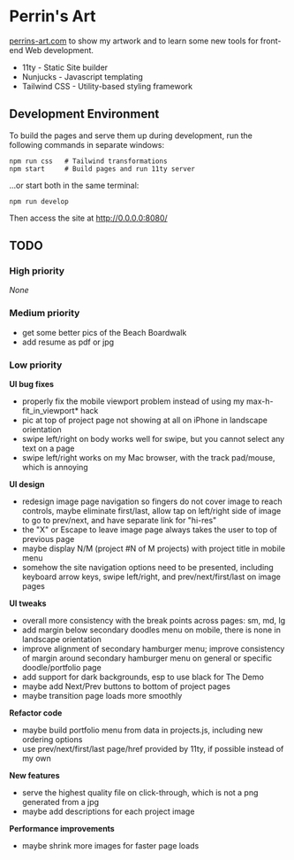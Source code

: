 # Perrin's Art

[perrins-art.com](https://perrins-art.com/)
to show my artwork and to learn some new tools for front-end Web development.

- 11ty - Static Site builder
- Nunjucks - Javascript templating
- Tailwind CSS - Utility-based styling framework


## Development Environment

To build the pages and serve them up during development, run the following commands in separate windows:

    npm run css   # Tailwind transformations
    npm start     # Build pages and run 11ty server

...or start both in the same terminal:

    npm run develop

Then access the site at http://0.0.0.0:8080/


## TODO

### High priority
_None_

### Medium priority
- get some better pics of the Beach Boardwalk
- add resume as pdf or jpg

### Low priority

**UI bug fixes**
- properly fix the mobile viewport problem instead of using my max-h-fit_in_viewport* hack
- pic at top of project page not showing at all on iPhone in landscape orientation
- swipe left/right on body works well for swipe, but you cannot select any text on a page
- swipe left/right works on my Mac browser, with the track pad/mouse, which is annoying

**UI design**
- redesign image page navigation so fingers do not cover image to reach controls,
  maybe eliminate first/last, allow tap on left/right side of image to go to
  prev/next, and have separate link for "hi-res"
- the "X" or Escape to leave image page always takes the user to top of previous page
- maybe display N/M (project #N of M projects) with project title in mobile menu
- somehow the site navigation options need to be presented, including keyboard
  arrow keys, swipe left/right, and prev/next/first/last on image pages

**UI tweaks**
- overall more consistency with the break points across pages: sm, md, lg
- add margin below secondary doodles menu on mobile, there is none in landscape orientation
- improve alignment of secondary hamburger menu; improve consistency of margin around
  secondary hamburger menu on general or specific doodle/portfolio page
- add support for dark backgrounds, esp to use black for The Demo
- maybe add Next/Prev buttons to bottom of project pages
- maybe transition page loads more smoothly

**Refactor code**
- maybe build portfolio menu from data in projects.js, including new ordering options
- use prev/next/first/last page/href provided by 11ty, if possible instead of my own

**New features**
- serve the highest quality file on click-through, which is not a png generated from a jpg
- maybe add descriptions for each project image

**Performance improvements**
- maybe shrink more images for faster page loads
